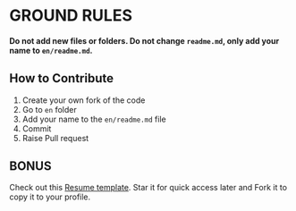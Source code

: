 # GROUND RULES
#### Do not add new files or folders. Do not change `readme.md`, only add your name to `en/readme.md`.

## How to Contribute
1. Create your own fork of the code
2. Go to `en` folder
3. Add your name to the `en/readme.md` file
4. Commit
5. Raise Pull request

## BONUS
Check out this [Resume template](https://github.com/subidit/rover-resume). Star it for quick access later and Fork it to copy it to your profile.
